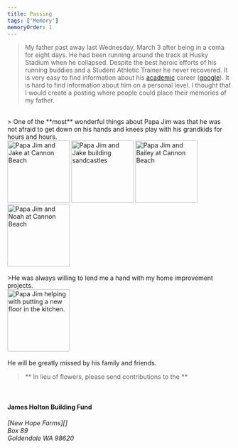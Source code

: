 ```yaml
---
title: Passing
tags: ['Memory']
memoryOrder: 1
---
```


> My father past away last Wednesday, March 3 after being in a coma for eight days. He had been running around the track at Husky Stadium when he collapsed. Despite the best heroic efforts of his running buddies and a Student Athletic Trainer he never recovered. It is very easy to find information about his [academic][] career ([google][]). It is hard to find information about him on a personal level. I thought that I would create a posting where people could place their memories of my father.  
<br />
> One of the **most** wonderful things about Papa Jim was that he was not afraid to get down on his hands and knees play with his grandkids for hours and hours.
<br />
<img class="img-polaroid" src="/images/o_PapaJimAndJake.jpg" title="Papa Jim and Jake at Cannon Beach" width="140px" />
<img class="img-polaroid" src="/images/o_PapaJimAndJake 002.jpg" title="Papa Jim and Jake building sandcastles" width="140px" />
<img class="img-polaroid" src="/images/o_PapaJimAndBaileyAtCannonBeach.jpg" title="Papa Jim and Bailey at Cannon Beach" width="140px" />
<img class="img-polaroid" src="/images/o_PapaJimAndNoahCannonBeach.jpg" title="Papa Jim and Noah at Cannon Beach" width="140px" />
<br />
<br />
>He was always willing to lend me a hand with my home improvement projects.
<br />
<img class="img-polaroid" src="/images/o_PapaJimHelpingKitchen.jpg" title="Papa Jim helping with putting a new floor in the kitchen." width="140px" />
<br />
<br />
He will be greatly missed by his family and friends.

>** In lieu of flowers, please send contributions to the **<br />
<br />
<H4>James Holton Building Fund</H4>
<address>
[New Hope Farms][]<br />
Box 89<br />
Goldendale WA 98620<br />
</address>

[academic]: http://www.atmos.washington.edu/gcg/JR_site/index.html "University of Washington - Atmospheric Sciences Department"
[google]: http://www.google.com/search?q=professor+OR+atmosphere+OR+USAR+OR+%22University+of+Washington+%22+%22James+Holton%22++-Lawrence+-Berkeley+-National+-Laboratory+-Warner&hl=en&lr=&ie=UTF-8&oe=UTF-8&as_qdr=all&start=0&sa=N "Google search on James Holton"
[New Hope Farms]: http://www.newhopefarms-usa.org/ "New Hope Farms"
